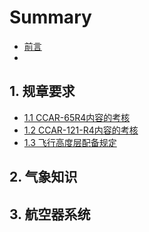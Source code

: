 # Summary

* [前言](README.md)
* ​

## 1. 规章要求

* [1.1 CCAR-65R4内容的考核](1-gui-zhang-yao-qiu/11-dui-shen-qing-ren-jin-xing-ccar-65r4-nei-rong-de-kao-he.md)
* [1.2 CCAR-121-R4内容的考核](1-gui-zhang-yao-qiu/12-dui-shen-qing-ren-jin-xing-ccar-121-r4-nei-rong-de-kao-he.md)
* [1.3 飞行高度层配备规定](13-fei-xing-gao-du-ceng-pei-bei-gui-ding.md)

## 2. 气象知识

## 3. 航空器系统

